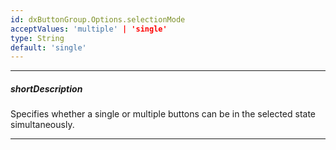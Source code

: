 ```yaml
---
id: dxButtonGroup.Options.selectionMode
acceptValues: 'multiple' | 'single'
type: String
default: 'single'
---
```

---
##### shortDescription
Specifies whether a single or multiple buttons can be in the selected state simultaneously.

---
